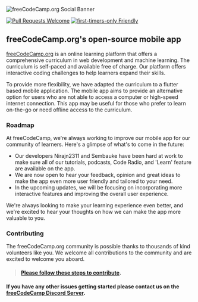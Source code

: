 ![freeCodeCamp.org Social Banner](https://s3.amazonaws.com/freecodecamp/wide-social-banner.png)

[![Pull Requests Welcome](https://img.shields.io/badge/PRs-welcome-brightgreen.svg?style=flat)](http://makeapullrequest.com)
[![first-timers-only Friendly](https://img.shields.io/badge/first--timers--only-friendly-blue.svg)](http://www.firsttimersonly.com/)

## freeCodeCamp.org's open-source mobile app

[freeCodeCamp.org](https://www.freecodecamp.org) is an online learning platform that offers a comprehensive curriculum in web development and machine learning. The curriculum is self-paced and available free of charge. Our platform offers interactive coding challenges to help learners expand their skills.

To provide more flexibility, we have adapted the curriculum to a flutter based mobile application. The mobile app aims to provide an alternative option for users who are not able to access a computer or high-speed internet connection. This app may be useful for those who prefer to learn on-the-go or need offline access to the curriculum.

### Roadmap
At freeCodeCamp, we're always working to improve our mobile app for our community of learners. Here's a glimpse of what's to come in the future:

- Our developers Nirajn2311 and Sembauke have been hard at work to make sure all of our tutorials, podcasts, Code Radio, and 'Learn' feature are available on the app.
- We are now open to hear your feedback, opinion and great ideas to make the app even more user friendly and tailored to your need.
- In the upcoming updates, we will be focusing on incorporating more interactive features and improving the overall user experience.

We're always looking to make your learning experience even better, and we're excited to hear your thoughts on how we can make the app more valuable to you.

### Contributing
The freeCodeCamp.org community is possible thanks to thousands of kind volunteers like you. We welcome all contributions to the community and are excited to welcome you aboard.

> #### [Please follow these steps to contribute](https://contribute.freecodecamp.org/#/how-to-setup-freecodecamp-mobile-app-locally).

#### If you have any other issues getting started please contact us on the [freeCodeCamp Discord Server](https://discord.gg/Z7Fm39aNtZ).
